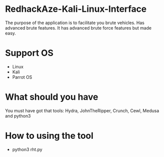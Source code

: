 # RedhackAze-Kali-Linux-Interface
The purpose of the application is to facilitate you brute vehicles. Has advanced brute features. It has advanced brute force features but made easy.
# Support OS
- Linux
- Kali
- Parrot OS
# What should you have
You must have got that tools: Hydra, JohnTheRipper, Crunch, Cewl, Medusa and python3
# How to using the tool
- python3 rht.py
    
